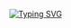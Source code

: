<a href="https://git.io/typing-svg"><img src="https://readme-typing-svg.demolab.com?font=Fira+Code&pause=1000&color=F70518F4&background=F515FF00&center=true&multiline=true&random=false&width=900&height=200&lines=-+%F0%9F%91%8B+Hi%2C+I%E2%80%99m+Gulnoza;-+%F0%9F%92%98+I%E2%80%99m+Passionate+about+Coding;-+%F0%9F%91%A9%E2%80%8D%F0%9F%92%BB+I%E2%80%99m+currently+teaching+web-programming;-+%E1%83%A6+I+love+having+a+coffee+with+chocolate+when+I'm+coding" alt="Typing SVG" /></a>
